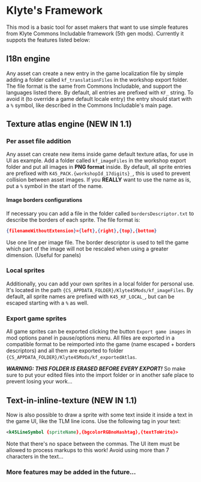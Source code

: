 ﻿# Klyte's Framework
This mod is a basic tool for asset makers that want to use simple features from Klyte Commons Includable framework (5th gen mods).
Currently it suppots the features listed below:

## I18n engine

Any asset can create a new entry in the game localization file by simple adding a folder called `kf_translationFiles` in the workshop export folder. The file format is the same from Commons Includable, and support the languages listed there.
By default, all entries are prefixed with `KF_` string. To avoid it (to override a game default locale entry) the entry should start with a `%` symbol, like described in the Commons Includable's main page.

## Texture atlas engine (NEW IN 1.1)

### Per asset file addition

Any asset can create new items inside game default texture atlas, for use in UI as example. Add a folder called `kf_imageFiles` in the workshop export folder and put all images in **PNG format** inside.
By default, all sprite entries are prefixed with `K45_PACK.{workshopId_17digits}_`, this is used to prevent collision between asset images. If you **REALLY** want to use the name as is, put a `%` symbol in the start of the name.


#### Image borders configurations 
If necessary you can add a file in the folder called `bordersDescriptor.txt` to describe the borders of each sprite. The file format is:

```json
{filenameWithoutExtension}={left},{right},{top},{bottom}
```

Use one line per image file. The border descriptor is used to tell the game which part of the image will not be rescaled when using a greater dimension. (Useful for panels)

### Local sprites

Additionally, you can add your own sprites in a local folder for personal use. It's located in the path `{CS_APPDATA_FOLDER}/Klyte45Mods/kf_imageFiles`. By default, all sprite names are prefixed with `K45_KF_LOCAL_`, but can be escaped starting with a `%` as well.

### Export game sprites

All game sprites can be exported clicking the button `Export game images` in mod options panel in pause/options menu.
All files are exported in a compatible format to be reimported into the game (name escaped + borders descriptors) and all them are exported to folder `{CS_APPDATA_FOLDER}/Klyte45Mods/kf_exportedAtlas`.

***WARNING: THIS FOLDER IS ERASED BEFORE EVERY EXPORT!*** So make sure to put your edited files into the import folder or in another safe place to prevent losing your work...


## Text-in-inline-texture (NEW IN 1.1)

Now is also possible to draw a sprite with some text inside it inside a text in the game UI, like the TLM line icons. Use the following tag in your text:
 ```xml
<k45LineSymbol {spriteName},{bgcolorRGBnoHashtag},{textToWrite}>
```

Note that there's no space between the commas. The UI item must be allowed to process markups to this work!
Avoid using more than 7 characters in the text...

### More features may be added in the future...